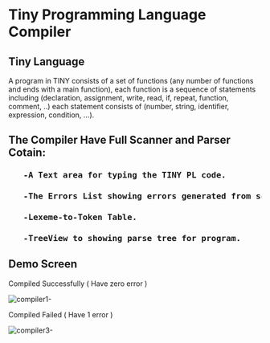 # Tiny Programming Language Compiler

<h2>Tiny Language </h2>

A program in TINY consists of a set of functions (any number of functions and ends with a main function), each function is a sequence of statements including (declaration, assignment, write, read, if, repeat, function, comment, ..) each statement consists of (number, string, identifier, expression, condition, …).

<h2>The Compiler Have Full Scanner and Parser Cotain: </h2>

<h3><pre>   -A Text area for typing the TINY PL code. </pre></h3> 
<h3><pre>   -The Errors List showing errors generated from scanning & parsing phases.</pre></h3> 
<h3><pre>   -Lexeme-to-Token Table.</pre></h3>
<h3><pre>   -TreeView to showing parse tree for program.</pre></h3>

<h2>Demo Screen</h2>

Compiled Successfully  ( Have zero error )



![compiler1-](https://user-images.githubusercontent.com/48572908/147833065-208448c8-2349-46c1-9cc4-bc5317289583.png)

Compiled Failed  ( Have 1 error )


![compiler3-](https://user-images.githubusercontent.com/48572908/147833069-e559bc5b-acc5-4fdc-937c-0e3169c444e1.png)
